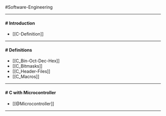 #Software-Engineering 

---
#### # Introduction

- [[C-Definition]]
---
#### # Definitions

- [[C_Bin-Oct-Dec-Hex]]
- [[C_Bitmasks]]
- [[C_Header-Files]]
- [[C_Macros]]
---
#### # C with Microcontroller

- [[@Microcontroller]]
---
